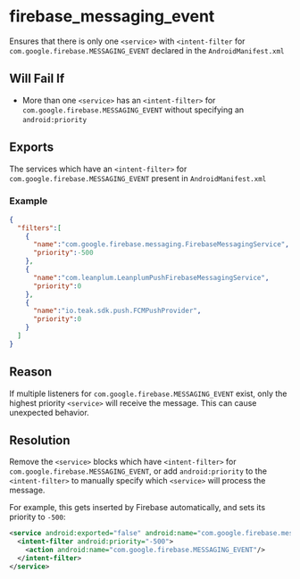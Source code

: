 # firebase_messaging_event
Ensures that there is only one `<service>` with `<intent-filter` for `com.google.firebase.MESSAGING_EVENT` declared in the `AndroidManifest.xml` 

## Will Fail If
* More than one `<service>` has an `<intent-filter>` for `com.google.firebase.MESSAGING_EVENT` without specifying an `android:priority`

## Exports
The services which have an `<intent-filter>` for `com.google.firebase.MESSAGING_EVENT` present in `AndroidManifest.xml`

### Example
```json
{
  "filters":[
    {
      "name":"com.google.firebase.messaging.FirebaseMessagingService",
      "priority":-500
    },
    {
      "name":"com.leanplum.LeanplumPushFirebaseMessagingService",
      "priority":0
    },
    {
      "name":"io.teak.sdk.push.FCMPushProvider",
      "priority":0
    }
  ]
}
```

## Reason
If multiple listeners for `com.google.firebase.MESSAGING_EVENT` exist, only the highest priority `<service>` will receive the message. This can cause unexpected behavior.

## Resolution
Remove the `<service>` blocks which have `<intent-filter>` for `com.google.firebase.MESSAGING_EVENT`, or add `android:priority` to the `<intent-filter>` to manually specify which `<service>` will process the message.

For example, this gets inserted by Firebase automatically, and sets its priority to `-500`:
```xml
<service android:exported="false" android:name="com.google.firebase.messaging.FirebaseMessagingService">
  <intent-filter android:priority="-500">
    <action android:name="com.google.firebase.MESSAGING_EVENT"/>
  </intent-filter>
</service>
```
